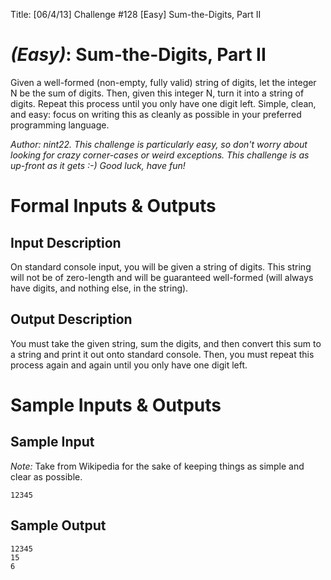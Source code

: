 Title: [06/4/13] Challenge #128 [Easy] Sum-the-Digits, Part II

# [](#EasyIcon) *(Easy)*: Sum-the-Digits, Part II

Given a well-formed (non-empty, fully valid) string of digits, let the integer N be the sum of digits. Then, given this integer N, turn it into a string of digits. Repeat this process until you only have one digit left. Simple, clean, and easy: focus on writing this as cleanly as possible in your preferred programming language.

*Author: nint22. This challenge is particularly easy, so don't worry about looking for crazy corner-cases or weird exceptions. This challenge is as up-front as it gets :-) Good luck, have fun!*

# Formal Inputs & Outputs
## Input Description

On standard console input, you will be given a string of digits. This string will not be of zero-length and will be guaranteed well-formed (will always have digits, and nothing else, in the string).

## Output Description

You must take the given string, sum the digits, and then convert this sum to a string and print it out onto standard console. Then, you must repeat this process again and again until you only have one digit left.

# Sample Inputs & Outputs
## Sample Input

*Note:* Take from Wikipedia for the sake of keeping things as simple and clear as possible.

    12345

## Sample Output

    12345
    15
    6
